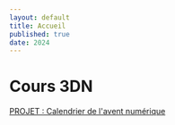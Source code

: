 ```yaml
---
layout: default
title: Accueil
published: true
date: 2024
---
```


# Cours 3DN

[PROJET : Calendrier de l'avent numérique]({{site.baseurl}}/projet_avent/)<br>
